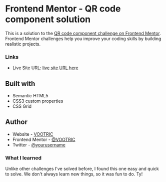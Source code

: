 # Frontend Mentor - QR code component solution

This is a solution to the [QR code component challenge on Frontend Mentor](https://www.frontendmentor.io/challenges/qr-code-component-iux_sIO_H). Frontend Mentor challenges help you improve your coding skills by building realistic projects. 


### Links

- Live Site URL: [live site URL here](https://main--deluxe-concha-7faeb1.netlify.app/)

## Built with

- Semantic HTML5
- CSS3 custom properties
- CSS Grid


## Author

- Website - [VOOTRIC](https://www.your-site.com)
- Frontend Mentor - [@VOOTRIC](https://www.frontendmentor.io/profile/VOOTRIC)
- Twitter - [@yourusername](https://twitter.com/vootric)

### What I learned

Unlike other challenges I've solved before, I found this one easy and quick to solve. We don't always learn new things, so it was fun to do. Ty!
